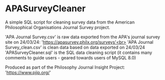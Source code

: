 # APASurveyCleaner
A simple SQL script for cleaning survey data from the American Philosophical Organisations Journal Survey project.<be>

'APA Journal Survey.csv' is raw data exported from the APA's journal survey site on 24/03/24: 'https://apasurvey.philx.org/surveys'<br>
'APA Journal Survey_clean.csv' is clean data based on data exported on 24/03/24<br>
'APASurveyCleaner.sql' is the SQL data cleaning script (it contains many comments to guide users - geared towards users of MySQL 8.0)<br>

Produced as part of the Philosophy Journal Insight Project: 'https://www.pjip.org/'
